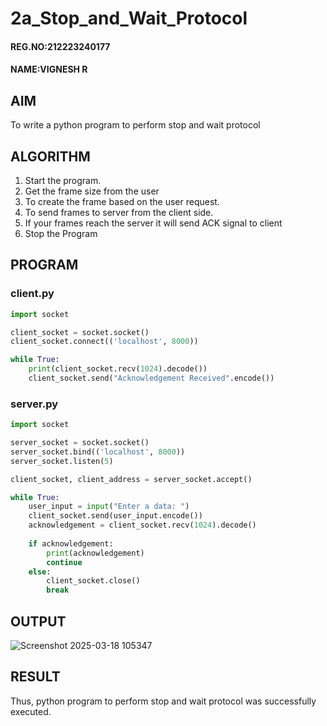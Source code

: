 # 2a_Stop_and_Wait_Protocol

#### REG.NO:212223240177
#### NAME:VIGNESH R
## AIM 
To write a python program to perform stop and wait protocol
## ALGORITHM
1. Start the program.
2. Get the frame size from the user
3. To create the frame based on the user request.
4. To send frames to server from the client side.
5. If your frames reach the server it will send ACK signal to client
6. Stop the Program
## PROGRAM

### client.py
```py
import socket 

client_socket = socket.socket() 
client_socket.connect(('localhost', 8000)) 

while True: 
    print(client_socket.recv(1024).decode()) 
    client_socket.send("Acknowledgement Received".encode())

```

### server.py
```py
import socket 

server_socket = socket.socket() 
server_socket.bind(('localhost', 8000))
server_socket.listen(5) 

client_socket, client_address = server_socket.accept() 

while True: 
    user_input = input("Enter a data: ") 
    client_socket.send(user_input.encode()) 
    acknowledgement = client_socket.recv(1024).decode() 
    
    if acknowledgement: 
        print(acknowledgement) 
        continue 
    else: 
        client_socket.close() 
        break


```
## OUTPUT
![Screenshot 2025-03-18 105347](https://github.com/user-attachments/assets/83bf783b-0935-4b9b-8875-d616745c83f2)


## RESULT
Thus, python program to perform stop and wait protocol was successfully executed.
